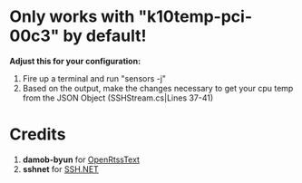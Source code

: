# Only works with "k10temp-pci-00c3" by default!
<b>Adjust this for your configuration:</b>
1. Fire up a terminal and run "sensors -j"
2. Based on the output, make the changes necessary to get your cpu temp from the JSON Object (SSHStream.cs|Lines 37-41)

# Credits
1. <b>damob-byun</b> for <a href="https://github.com/damob-byun/OpenRtssText" target="_blank">OpenRtssText</a> 
2. <b>sshnet</b> for <a href="https://github.com/sshnet/SSH.NET/" target="_blank">SSH.NET</a>
